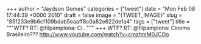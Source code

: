 
+++
author = "Jaydson Gomes"
categories = ["tweet"]
date = "Mon Feb 08 17:44:39 +0000 2010"
draft = false
image = "{TWEET_IMAGE}"
slug = "85f233e9b6cf109bdab5eaaff8c0a82e622de1a4"
tags = ["tweet"]
title = """WTF? RT: @filpamplona: Ci..."""
+++
WTF? RT: @filpamplona: Cinema Brasileiro??? http://www.youtube.com/watch?v=cmzhmM0JCOo
